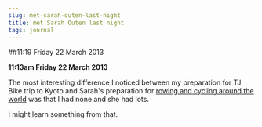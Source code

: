 ```yaml
---
slug: met-sarah-outen-last-night
title: met Sarah Outen last night
tags: journal
---
```


##11:19 Friday 22 March 2013

**11:13am Friday 22 March 2013**

The most interesting difference I noticed between my preparation for TJ Bike trip to Kyoto and Sarah's preparation for [rowing and cycling around the world](http://www.sarahouten.com/) was that I had none and she had lots.

I might learn something from that.
